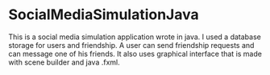# SocialMediaSimulationJava
This is a social media simulation application wrote in java. I used a database storage for users and friendship. A user can send friendship requests and can message one of his friends.
It also uses graphical interface that is made with scene builder and java .fxml. 

